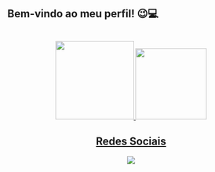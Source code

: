 ## Bem-vindo ao meu perfil! 😉💻

<p>  </p><br>

<div align="center">
  <a href="https://github.com/Andr-Vinicius">
    <img height="160em" src="https://github-readme-stats.vercel.app/api?username=Vininicius21&show_icons=true&theme=dark&include_all_commits=true&count_private=true"/>
    <img height="145em"  src="https://github-readme-stats.vercel.app/api/top-langs/?username=Vininicius21&layout=compact&langs_count=7&theme=dark"/>
</div>


## <div align="center">Redes Sociais</div>

<div align="center"> 
  <a href="https://www.linkedin.com/in/vncsandrade01/" target="_blank"><img src="https://img.shields.io/badge/-LinkedIn-%230077B5?style=for-the-badge&logo=linkedin&logoColor=white" target="_blank"></a>
</div>
